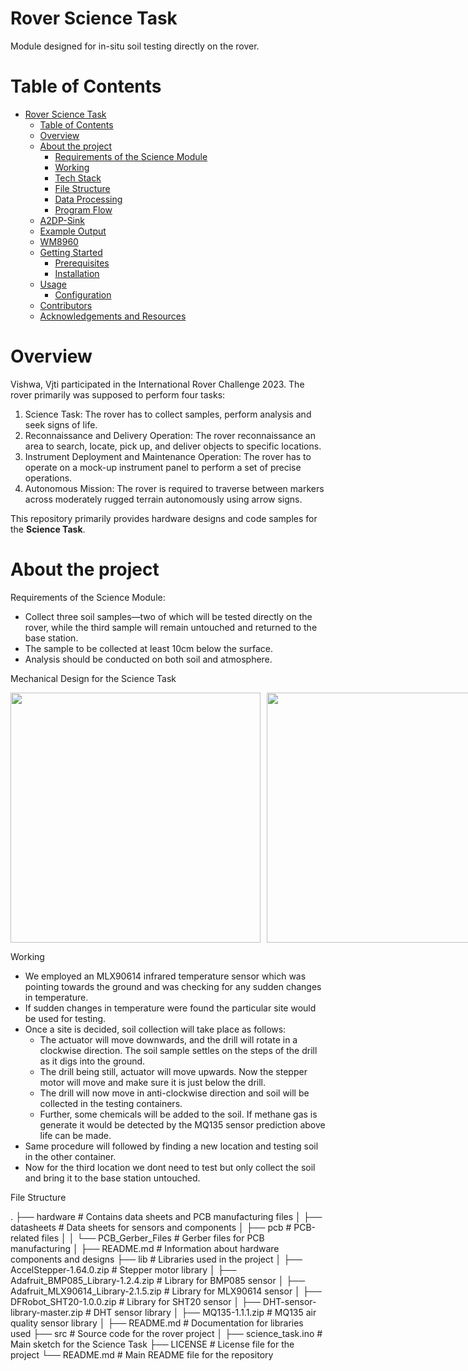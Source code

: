 # Rover Science Task
Module designed for in-situ soil testing directly on the rover.

# Table of Contents
- [Rover Science Task](#rover-science-task)
  - [Table of Contents](#table-of-contents)
  - [Overview](#overview)
  - [About the project](#about-the-project)
    - [Requirements of the Science Module](#requirements-of-the-science-module)
    - [Working](#working)
    - [Tech Stack](#tech-stack)
    - [File Structure](#file-structure)
    - [Data Processing](#data-processing)
    - [Program Flow](#program-flow)
  - [A2DP-Sink](#a2dp-sink)
  - [Example Output](#example-output)
  - [WM8960](#wm8960)
  - [Getting Started](#getting-started)
    - [Prerequisites](#prerequisites)
    - [Installation](#installation)
  - [Usage](#usage)
    - [Configuration](#configuration)
  - [Contributors](#contributors)
  - [Acknowledgements and Resources](#acknowledgements-and-resources)

# Overview
Vishwa, Vjti participated in the International Rover Challenge 2023. The rover primarily was supposed to perform four tasks: 
1. Science Task: The rover has to collect samples, perform analysis and seek signs of life.
2. Reconnaissance and Delivery Operation: The rover reconnaissance an area to search, locate, pick up, and deliver objects to specific locations.
3. Instrument Deployment and Maintenance Operation: The rover has to operate on a mock-up instrument panel to perform a set of precise operations.
4. Autonomous Mission: The rover is required to traverse between markers across moderately rugged terrain autonomously using arrow signs.

This repository primarily provides hardware designs and code samples for the **Science Task**. 

# About the project
Requirements of the Science Module:
- Collect three soil samples—two of which will be tested directly on the rover, while the third sample will remain untouched and returned to the base station.
- The sample to be collected at least 10cm below the surface.
- Analysis should be conducted on both soil and atmosphere.

Mechanical Design for the Science Task
<div style="display: flex; gap: 10px;">
  <img src="https://github.com/user-attachments/assets/505d1ccb-4033-4dc9-970c-caf54a1e185e" style="height:400px;">
  <img src="https://github.com/user-attachments/assets/cf1292f8-9e6c-47e9-9faf-bec5a3ce0b93" style="height:400px;">
</div>

Working
- We employed an MLX90614 infrared temperature sensor which was pointing towards the ground and was checking for any sudden changes in temperature.
- If sudden changes in temperature were found the particular site would be used for testing.
- Once a site is decided, soil collection will take place as follows:
    - The actuator will move downwards, and the drill will rotate in a clockwise direction. The soil sample settles on the steps of the drill as it digs into the ground.
    - The drill being still, actuator will move upwards. Now the stepper motor will move and make sure it is just below the drill.
    - The drill will now move in anti-clockwise direction and soil will be collected in the testing containers.
    - Further, some chemicals will be added to the soil. If methane gas is generate it would be detected by the MQ135 sensor prediction above life can be made.
- Same procedure will followed by finding a new location and testing soil in the other container.
- Now for the third location we dont need to test but only collect the soil and bring it to the base station untouched.

File Structure

.
├── hardware                            # Contains data sheets and PCB manufacturing files
│   ├── datasheets                      # Data sheets for sensors and components
│   ├── pcb                             # PCB-related files
│   │   └── PCB_Gerber_Files            # Gerber files for PCB manufacturing
│   ├── README.md                       # Information about hardware components and designs
├── lib                                 # Libraries used in the project
│   ├── AccelStepper-1.64.0.zip         # Stepper motor library
│   ├── Adafruit_BMP085_Library-1.2.4.zip # Library for BMP085 sensor
│   ├── Adafruit_MLX90614_Library-2.1.5.zip # Library for MLX90614 sensor
│   ├── DFRobot_SHT20-1.0.0.zip         # Library for SHT20 sensor
│   ├── DHT-sensor-library-master.zip   # DHT sensor library
│   ├── MQ135-1.1.1.zip                 # MQ135 air quality sensor library
│   ├── README.md                       # Documentation for libraries used
├── src                                 # Source code for the rover project
│   ├── science_task.ino                # Main sketch for the Science Task
├── LICENSE                             # License file for the project
└── README.md                           # Main README file for the repository

